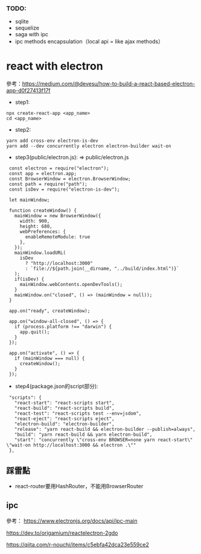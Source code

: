 ### TODO:

 - sqlite
 - sequelize
 - saga with ipc
 - ipc methods encapsulation（local api = like ajax methods）

# react with electron
參考：https://medium.com/@devesu/how-to-build-a-react-based-electron-app-d0f27413f17f

 - step1:
  ```
  npx create-react-app <app_name>
  cd <app_name>
  ```

 - step2:
 ```
 yarn add cross-env electron-is-dev
 yarn add --dev concurrently electron electron-builder wait-on
 ```

 - step3(public/electron.js):
  => public/electron.js
 ```
  const electron = require("electron");
  const app = electron.app;
  const BrowserWindow = electron.BrowserWindow;
  const path = require("path");
  const isDev = require("electron-is-dev");

  let mainWindow;

  function createWindow() {
    mainWindow = new BrowserWindow({
      width: 900,
      height: 680,
      webPreferences: {
        enableRemoteModule: true
      },
    });
    mainWindow.loadURL(
      isDev
        ? "http://localhost:3000"
        : `file://${path.join(__dirname, "../build/index.html")}`
    );
    if(isDev) {
      mainWindow.webContents.openDevTools();
    }
    mainWindow.on("closed", () => (mainWindow = null));
  }

  app.on("ready", createWindow);

  app.on("window-all-closed", () => {
    if (process.platform !== "darwin") {
      app.quit();
    }
  });

  app.on("activate", () => {
    if (mainWindow === null) {
      createWindow();
    }
  });
 ```

 - step4(package.json的script部分):
 ```
  "scripts": {
    "react-start": "react-scripts start",
    "react-build": "react-scripts build",
    "react-test": "react-scripts test --env=jsdom",
    "react-eject": "react-scripts eject",
    "electron-build": "electron-builder",
    "release": "yarn react-build && electron-builder --publish=always",
    "build": "yarn react-build && yarn electron-build",
    "start": "concurrently \"cross-env BROWSER=none yarn react-start\" \"wait-on http://localhost:3000 && electron .\""
  },
 ```
## 踩雷點

 - react-router要用HashRouter，不能用BrowserRouter

## ipc

參考：
https://www.electronjs.org/docs/api/ipc-main

https://dev.to/origamium/reactelectron-2gdo

https://qiita.com/r-nouchi/items/c5ebfa42dca23e559ce2